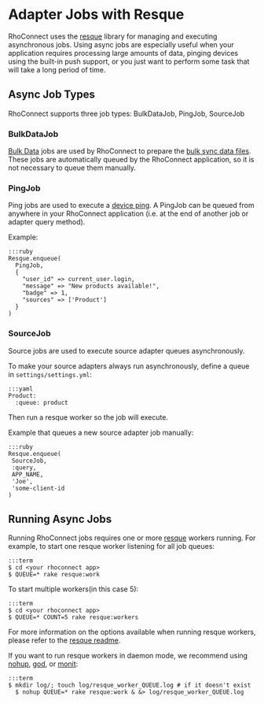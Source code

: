 Adapter Jobs with Resque
===

RhoConnect uses the [resque](http://github.com/defunkt/resque) library for managing and executing asynchronous jobs.  Using async jobs are especially useful when your application requires processing large amounts of data, pinging devices using the built-in push support, or you just want to perform some task that will take a long period of time.

## Async Job Types
RhoConnect supports three job types: BulkDataJob, PingJob, SourceJob

### BulkDataJob
[Bulk Data](bulk-sync) jobs are used by RhoConnect to prepare the [bulk sync data files](bulk-sync#data-files).  These jobs are automatically queued by the RhoConnect application, so it is not necessary to queue them manually.

### PingJob
Ping jobs are used to execute a [device ping](push).  A PingJob can be queued from anywhere in your RhoConnect application (i.e. at the end of another job or adapter query method).

Example: 
  
    :::ruby
    Resque.enqueue(
      PingJob,
      {
        "user_id" => current_user.login,
        "message" => "New products available!", 
        "badge" => 1, 
        "sources" => ['Product']
      }
    )

### SourceJob
Source jobs are used to execute source adapter queues asynchronously. 

To make your source adapters always run asynchronously, define a queue in `settings/settings.yml`:

    :::yaml
    Product:
      :queue: product

Then run a resque worker so the job will execute.

Example that queues a new source adapter job manually:

    :::ruby
    Resque.enqueue(
     SourceJob,
     :query,
     APP_NAME,
     'Joe',
     'some-client-id
    )

## Running Async Jobs
Running RhoConnect jobs requires one or more [resque](http://github.com/defunkt/resque) workers running.  For example, to start one resque worker listening for all job queues:

    :::term
    $ cd <your rhoconnect app>
    $ QUEUE=* rake resque:work

To start multiple workers(in this case 5):
  
    :::term
    $ cd <your rhoconnect app>
    $ QUEUE=* COUNT=5 rake resque:workers
  
For more information on the options available when running resque workers, please refer to the [resque readme](https://github.com/defunkt/resque#readme).

If you want to run resque workers in daemon mode, we recommend using [nohup](http://en.wikipedia.org/wiki/Nohup), [god](http://github.com/defunkt/resque/tree/master/examples/god/), or [monit](http://github.com/defunkt/resque/tree/master/examples/monit):

    :::term
    $ mkdir log/; touch log/resque_worker_QUEUE.log # if it doesn't exist
      $ nohup QUEUE=* rake resque:work & &> log/resque_worker_QUEUE.log